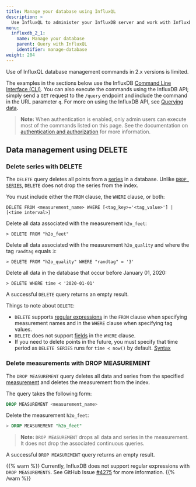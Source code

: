 ```yaml
---
title: Manage your database using InfluxQL
description: >
  Use InfluxQL to administer your InfluxDB server and work with InfluxDB databases, retention policies, series, measurements, and shards.
menu:
  influxdb_2_1:
    name: Manage your database
    parent: Query with InfluxQL
    identifier: manage-database
weight: 204
---
```


Use of InfluxQL database management commands in 2.x versions is limited.  

The examples in the sections below use the InfluxDB [Command Line Interface (CLI)](/influxdb/v2.4/reference/cli/influx/). 
You can also execute the commands using the InfluxDB API; simply  send a `GET` request to the `/query` endpoint and include the command in the URL parameter `q`.
For more on using the InfluxDB API, see [Querying data](/enterprise_influxdb/v1.9/guides/querying_data/).

> **Note:** When authentication is enabled, only admin users can execute most of the commands listed on this page.
> See the documentation on [authentication and authorization](/enterprise_influxdb/v1.9/administration/authentication_and_authorization/) for more information.


## Data management using DELETE

### Delete series with DELETE

The `DELETE` query deletes all points from a
[series](/enterprise_influxdb/v1.9/concepts/glossary/#series) in a database.
Unlike
[`DROP SERIES`](/enterprise_influxdb/v1.9/query_language/manage-database/#drop-series-from-the-index-with-drop-series), `DELETE` does not drop the series from the index.

You must include either the `FROM` clause, the `WHERE` clause, or both:

```
DELETE FROM <measurement_name> WHERE [<tag_key>='<tag_value>'] | [<time interval>]
```

Delete all data associated with the measurement `h2o_feet`:
```
> DELETE FROM "h2o_feet"
```

Delete all data associated with the measurement `h2o_quality` and where the tag `randtag` equals `3`:
```
> DELETE FROM "h2o_quality" WHERE "randtag" = '3'
```

Delete all data in the database that occur before January 01, 2020:
```
> DELETE WHERE time < '2020-01-01'
```

A successful `DELETE` query returns an empty result.

Things to note about `DELETE`:

* `DELETE` supports
[regular expressions](/enterprise_influxdb/v1.9/query_language/explore-data/#regular-expressions)
in the `FROM` clause when specifying measurement names and in the `WHERE` clause
when specifying tag values.
* `DELETE` does not support [fields](/enterprise_influxdb/v1.9/concepts/glossary/#field) in the `WHERE` clause.
* If you need to delete points in the future, you must specify that time period as `DELETE SERIES` runs for `time < now()` by default. [Syntax](https://github.com/influxdata/influxdb/issues/8007)

### Delete measurements with DROP MEASUREMENT

The `DROP MEASUREMENT` query deletes all data and series from the specified [measurement](/enterprise_influxdb/v1.9/concepts/glossary/#measurement) and deletes the
measurement from the index.

The query takes the following form:
```sql
DROP MEASUREMENT <measurement_name>
```

Delete the measurement `h2o_feet`:
```sql
> DROP MEASUREMENT "h2o_feet"
```

> **Note:** `DROP MEASUREMENT` drops all data and series in the measurement.
It does not drop the associated continuous queries.

A successful `DROP MEASUREMENT` query returns an empty result.

{{% warn %}} Currently, InfluxDB does not support regular expressions with `DROP MEASUREMENTS`.
See GitHub Issue [#4275](https://github.com/influxdb/influxdb/issues/4275) for more information.
{{% /warn %}}

<!-- ### Delete a shard with DROP SHARD

The `DROP SHARD` query deletes a shard. It also drops the shard from the
[metastore](/enterprise_influxdb/v1.9/concepts/glossary/#metastore).
The query takes the following form:
```sql
DROP SHARD <shard_id_number>
```

Delete the shard with the id `1`:
```
> DROP SHARD 1
>
```

A successful `DROP SHARD` query returns an empty result.
InfluxDB does not return an error if you attempt to drop a shard that does not
exist. -->

<!-- ##### `SHARD DURATION`

- Optional. The `SHARD DURATION` clause determines the time range covered by a [shard group](/enterprise_influxdb/v1.9/concepts/glossary/#shard-group).
- The `<duration>` is a [duration literal](/enterprise_influxdb/v1.9/query_language/spec/#durations)
and does not support an `INF` (infinite) duration.
- By default, the shard group duration is determined by the retention policy's
`DURATION`:

| Retention Policy's DURATION  | Shard Group Duration  |
|---|---|
| < 2 days  | 1 hour  |
| >= 2 days and <= 6 months  | 1 day  |
| > 6 months  | 7 days  |

The minimum allowable `SHARD GROUP DURATION` is `1h`.
If the `CREATE RETENTION POLICY` query attempts to set the `SHARD GROUP DURATION` to less than `1h` and greater than `0s`, InfluxDB automatically sets the `SHARD GROUP DURATION` to `1h`.
If the `CREATE RETENTION POLICY` query attempts to set the `SHARD GROUP DURATION` to `0s`, InfluxDB automatically sets the `SHARD GROUP DURATION` according to the default settings listed above.

See
[Shard group duration management](/enterprise_influxdb/v1.9/concepts/schema_and_data_layout/#shard-group-duration-management)
for recommended configurations.

##### `DEFAULT`

Sets the new retention policy as the default retention policy for the database.
This setting is optional.

